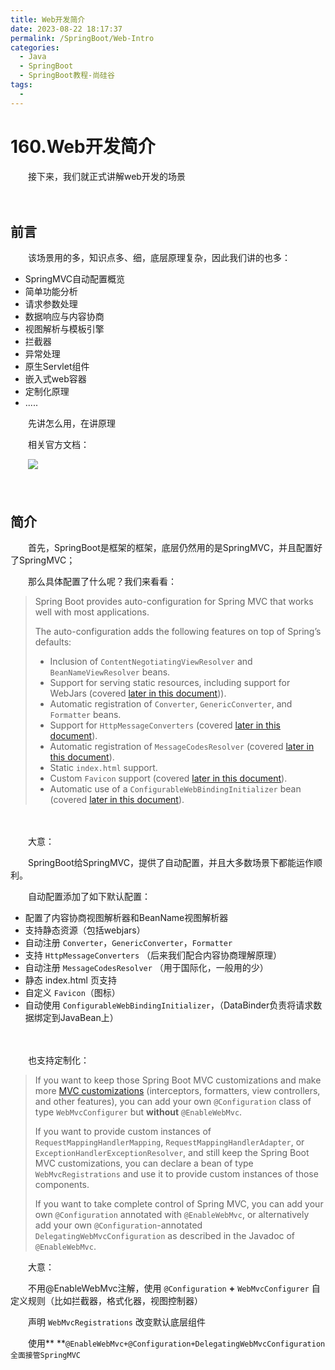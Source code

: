 ```yaml
---
title: Web开发简介
date: 2023-08-22 18:17:37
permalink: /SpringBoot/Web-Intro
categories:
  - Java
  - SpringBoot
  - SpringBoot教程-尚硅谷
tags:
  - 
---
```

# 160.Web开发简介

　　接下来，我们就正式讲解web开发的场景
<!-- more -->
　　‍

## 前言

　　该场景用的多，知识点多、细，底层原理复杂，因此我们讲的也多：

* SpringMVC自动配置概览
* 简单功能分析
* 请求参数处理
* 数据响应与内容协商
* 视图解析与模板引擎
* 拦截器
* 异常处理
* 原生Servlet组件
* 嵌入式web容器
* 定制化原理
* .....

　　先讲怎么用，在讲原理

　　相关官方文档：

　　![](https://image.peterjxl.com/blog/image-20230705222205-9unuq5j.png)

　　‍

## 简介

　　首先，SpringBoot是框架的框架，底层仍然用的是SpringMVC，并且配置好了SpringMVC；

　　那么具体配置了什么呢？我们来看看：

> Spring Boot provides auto-configuration for Spring MVC that works well with most applications.
>
> The auto-configuration adds the following features on top of Spring’s defaults:
>
> * Inclusion of  `ContentNegotiatingViewResolver` and `BeanNameViewResolver` beans.
> * Support for serving static resources, including support for WebJars (covered  [later in this document](https://docs.spring.io/spring-boot/docs/current/reference/html/spring-boot-features.html#boot-features-spring-mvc-static-content))).
> * Automatic registration of `Converter`, `GenericConverter`, and `Formatter` beans.
> * Support for  `HttpMessageConverters`  (covered [later in this document](https://docs.spring.io/spring-boot/docs/current/reference/html/spring-boot-features.html#boot-features-spring-mvc-message-converters)).
> * Automatic registration of `MessageCodesResolver`  (covered [later in this document](https://docs.spring.io/spring-boot/docs/current/reference/html/spring-boot-features.html#boot-features-spring-message-codes)).
> * Static `index.html` support.
> * Custom `Favicon` support (covered [later in this document](https://docs.spring.io/spring-boot/docs/current/reference/html/spring-boot-features.html#boot-features-spring-mvc-favicon)).
> * Automatic use of a  `ConfigurableWebBindingInitializer` bean (covered [later in this document](https://docs.spring.io/spring-boot/docs/current/reference/html/spring-boot-features.html#boot-features-spring-mvc-web-binding-initializer)).

　　‍

　　大意：

　　SpringBoot给SpringMVC，提供了自动配置，并且大多数场景下都能运作顺利。

　　自动配置添加了如下默认配置：

* 配置了内容协商视图解析器和BeanName视图解析器
* 支持静态资源（包括webjars）
* 自动注册 `Converter`，`GenericConverter`，`Formatter`
* 支持 `HttpMessageConverters` （后来我们配合内容协商理解原理）
* 自动注册 `MessageCodesResolver` （用于国际化，一般用的少）
* 静态 index.html 页支持
* 自定义 `Favicon`（图标）
* 自动使用  `ConfigurableWebBindingInitializer`，（DataBinder负责将请求数据绑定到JavaBean上）

　　‍

　　也支持定制化：

> If you want to keep those Spring Boot MVC customizations and make more [MVC customizations](https://docs.spring.io/spring/docs/5.2.9.RELEASE/spring-framework-reference/web.html#mvc) (interceptors, formatters, view controllers, and other features), you can add your own `@Configuration` class of type `WebMvcConfigurer` but **without** `@EnableWebMvc`.
>
> If you want to provide custom instances of `RequestMappingHandlerMapping`, `RequestMappingHandlerAdapter`, or `ExceptionHandlerExceptionResolver`, and still keep the Spring Boot MVC customizations, you can declare a bean of type `WebMvcRegistrations` and use it to provide custom instances of those components.
>
> If you want to take complete control of Spring MVC, you can add your own `@Configuration` annotated with `@EnableWebMvc`, or alternatively add your own `@Configuration`-annotated `DelegatingWebMvcConfiguration` as described in the Javadoc of `@EnableWebMvc`.

　　大意：

　　不用@EnableWebMvc注解，使用 `@Configuration` **+** `WebMvcConfigurer` 自定义规则（比如拦截器，格式化器，视图控制器）

　　声明 `WebMvcRegistrations` 改变默认底层组件

　　使用** **`@EnableWebMvc+@Configuration+DelegatingWebMvcConfiguration 全面接管SpringMVC`
